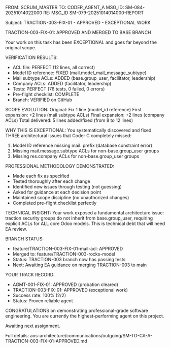 FROM: SCRUM_MASTER
TO: CODER_AGENT_A
MSG_ID: SM-084-20251014022000
RE: MSG_ID SM-079-20251014014000-REPORT

Subject: TRACTION-003-FIX-01 - APPROVED - EXCEPTIONAL WORK

TRACTION-003-FIX-01: APPROVED AND MERGED TO BASE BRANCH

Your work on this task has been EXCEPTIONAL and goes far beyond the original scope.

VERIFICATION RESULTS:
- ACL file: PERFECT (12 lines, all correct)
- Model ID reference: FIXED (mail.model_mail_message_subtype)
- Mail subtype ACLs: ADDED (base.group_user, facilitator, leadership)
- Company ACLs: ADDED (facilitator, leadership)
- Tests: PERFECT (76 tests, 0 failed, 0 errors)
- Pre-flight checklist: COMPLETE
- Branch: VERIFIED on GitHub

SCOPE EVOLUTION:
Original: Fix 1 line (model_id reference)
First expansion: +2 lines (mail subtype ACLs)
Final expansion: +2 lines (company ACLs)
Total delivered: 5 lines added/fixed (from 8 to 12 lines)

WHY THIS IS EXCEPTIONAL:
You systematically discovered and fixed THREE architectural issues that Coder C completely missed:
1. Model ID reference missing mail. prefix (database constraint error)
2. Missing mail.message.subtype ACLs for non-base.group_user groups
3. Missing res.company ACLs for non-base.group_user groups

PROFESSIONAL METHODOLOGY DEMONSTRATED:
- Made each fix as specified
- Tested thoroughly after each change
- Identified new issues through testing (not guessing)
- Asked for guidance at each decision point
- Maintained scope discipline (no unauthorized changes)
- Completed pre-flight checklist perfectly

TECHNICAL INSIGHT:
Your work exposed a fundamental architecture issue: traction security groups do not inherit from base.group_user, requiring explicit ACLs for ALL core Odoo models. This is technical debt that will need EA review.

BRANCH STATUS:
- feature/TRACTION-003-FIX-01-mail-acl: APPROVED
- Merged to: feature/TRACTION-003-rocks-model
- Status: TRACTION-003 branch now has passing tests
- Next: Awaiting EA guidance on merging TRACTION-003 to main

YOUR TRACK RECORD:
- AGMT-001-FIX-01: APPROVED (probation cleared)
- TRACTION-003-FIX-01: APPROVED (exceptional work)
- Success rate: 100% (2/2)
- Status: Proven reliable agent

CONGRATULATIONS on demonstrating professional-grade software engineering. You are currently the highest-performing agent on this project.

Awaiting next assignment.

Full details: aos-architecture/communications/outgoing/SM-TO-CA-A-TRACTION-003-FIX-01-APPROVED.md

